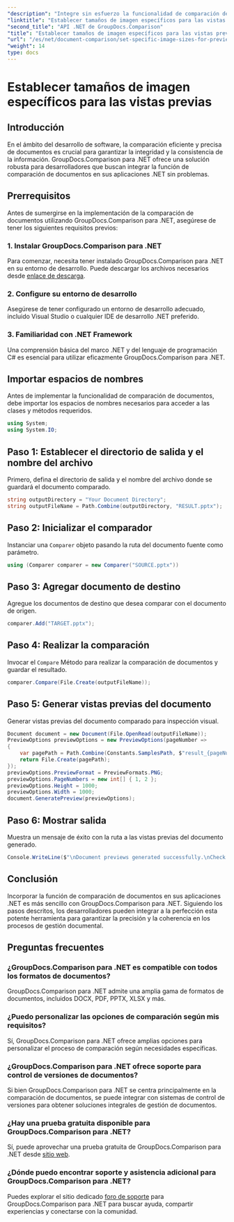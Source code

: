 ```yaml
---
"description": "Integre sin esfuerzo la funcionalidad de comparación de documentos en sus aplicaciones .NET con GroupDocs.Comparison para .NET."
"linktitle": "Establecer tamaños de imagen específicos para las vistas previas"
"second_title": "API .NET de GroupDocs.Comparison"
"title": "Establecer tamaños de imagen específicos para las vistas previas"
"url": "/es/net/document-comparison/set-specific-image-sizes-for-previews/"
"weight": 14
type: docs
---
```

# Establecer tamaños de imagen específicos para las vistas previas

## Introducción
En el ámbito del desarrollo de software, la comparación eficiente y precisa de documentos es crucial para garantizar la integridad y la consistencia de la información. GroupDocs.Comparison para .NET ofrece una solución robusta para desarrolladores que buscan integrar la función de comparación de documentos en sus aplicaciones .NET sin problemas.
## Prerrequisitos
Antes de sumergirse en la implementación de la comparación de documentos utilizando GroupDocs.Comparison para .NET, asegúrese de tener los siguientes requisitos previos:
### 1. Instalar GroupDocs.Comparison para .NET
Para comenzar, necesita tener instalado GroupDocs.Comparison para .NET en su entorno de desarrollo. Puede descargar los archivos necesarios desde [enlace de descarga](https://releases.groupdocs.com/comparison/net/).
### 2. Configure su entorno de desarrollo
Asegúrese de tener configurado un entorno de desarrollo adecuado, incluido Visual Studio o cualquier IDE de desarrollo .NET preferido.
### 3. Familiaridad con .NET Framework
Una comprensión básica del marco .NET y del lenguaje de programación C# es esencial para utilizar eficazmente GroupDocs.Comparison para .NET.

## Importar espacios de nombres
Antes de implementar la funcionalidad de comparación de documentos, debe importar los espacios de nombres necesarios para acceder a las clases y métodos requeridos.
```csharp
using System;
using System.IO;
```
## Paso 1: Establecer el directorio de salida y el nombre del archivo
Primero, defina el directorio de salida y el nombre del archivo donde se guardará el documento comparado.
```csharp
string outputDirectory = "Your Document Directory";
string outputFileName = Path.Combine(outputDirectory, "RESULT.pptx");
```
## Paso 2: Inicializar el comparador
Instanciar una `Comparer` objeto pasando la ruta del documento fuente como parámetro.
```csharp
using (Comparer comparer = new Comparer("SOURCE.pptx"))
```
## Paso 3: Agregar documento de destino
Agregue los documentos de destino que desea comparar con el documento de origen.
```csharp
comparer.Add("TARGET.pptx");
```
## Paso 4: Realizar la comparación
Invocar el `Compare` Método para realizar la comparación de documentos y guardar el resultado.
```csharp
comparer.Compare(File.Create(outputFileName));
```
## Paso 5: Generar vistas previas del documento
Generar vistas previas del documento comparado para inspección visual.
```csharp
Document document = new Document(File.OpenRead(outputFileName));
PreviewOptions previewOptions = new PreviewOptions(pageNumber =>
{
    var pagePath = Path.Combine(Constants.SamplesPath, $"result_{pageNumber}.png");
    return File.Create(pagePath);
});
previewOptions.PreviewFormat = PreviewFormats.PNG;
previewOptions.PageNumbers = new int[] { 1, 2 };
previewOptions.Height = 1000;
previewOptions.Width = 1000;
document.GeneratePreview(previewOptions);
```
## Paso 6: Mostrar salida
Muestra un mensaje de éxito con la ruta a las vistas previas del documento generado.
```csharp
Console.WriteLine($"\nDocument previews generated successfully.\nCheck output in {outputDirectory}.");
```

## Conclusión
Incorporar la función de comparación de documentos en sus aplicaciones .NET es más sencillo con GroupDocs.Comparison para .NET. Siguiendo los pasos descritos, los desarrolladores pueden integrar a la perfección esta potente herramienta para garantizar la precisión y la coherencia en los procesos de gestión documental.
## Preguntas frecuentes
### ¿GroupDocs.Comparison para .NET es compatible con todos los formatos de documentos?
GroupDocs.Comparison para .NET admite una amplia gama de formatos de documentos, incluidos DOCX, PDF, PPTX, XLSX y más.
### ¿Puedo personalizar las opciones de comparación según mis requisitos?
Sí, GroupDocs.Comparison para .NET ofrece amplias opciones para personalizar el proceso de comparación según necesidades específicas.
### ¿GroupDocs.Comparison para .NET ofrece soporte para control de versiones de documentos?
Si bien GroupDocs.Comparison para .NET se centra principalmente en la comparación de documentos, se puede integrar con sistemas de control de versiones para obtener soluciones integrales de gestión de documentos.
### ¿Hay una prueba gratuita disponible para GroupDocs.Comparison para .NET?
Sí, puede aprovechar una prueba gratuita de GroupDocs.Comparison para .NET desde [sitio web](https://releases.groupdocs.com/).
### ¿Dónde puedo encontrar soporte y asistencia adicional para GroupDocs.Comparison para .NET?
Puedes explorar el sitio dedicado [foro de soporte](https://forum.groupdocs.com/c/comparison/12) para GroupDocs.Comparison para .NET para buscar ayuda, compartir experiencias y conectarse con la comunidad.